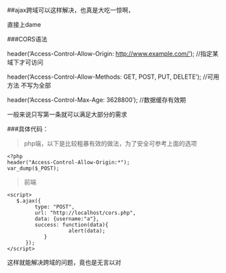 ##ajax跨域可以这样解决，也真是大吃一惊啊，

直接上dame


###CORS语法

header(‘Access-Control-Allow-Origin: http://www.example.com/’); //指定某域下才可访问

header(‘Access-Control-Allow-Methods: GET, POST, PUT, DELETE’); //可用方法 不写为全部

header(‘Access-Control-Max-Age: 3628800′); //数据缓存有效期


一般来说只写第一条就可以满足大部分的需求

###具体代码：

>php端，以下是比较粗暴有效的做法，为了安全可参考上面的选项


```
<?php
header("Access-Control-Allow-Origin:*");
var_dump($_POST);

```

>前端

```
<script>
   $.ajax({
  		 type: "POST",
  		 url: "http://localhost/cors.php",
  		 data: {username:"a"},
  		 success: function(data){
  					alert(data);
  			}
      });
</script>
```


这样就能解决跨域的问题，竟也是无言以对
